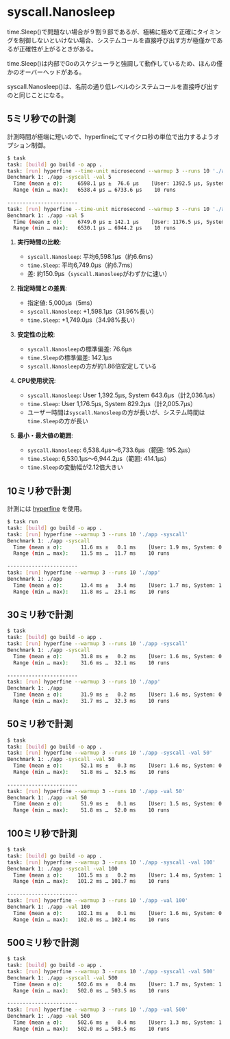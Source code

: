 # syscall.Nanosleep

time.Sleep()で問題ない場合が９割９部であるが、極稀に極めて正確にタイミングを制御しないといけない場合、システムコールを直接呼び出す方が極僅かであるが正確性が上がるときがある。

time.Sleep()は内部でGoのスケジューラと強調して動作しているため、ほんの僅かのオーバーヘッドがある。

syscall.Nanosleep()は、名前の通り低レベルのシステムコールを直接呼び出すのと同じことになる。

## 5ミリ秒での計測

計測時間が極端に短いので、hyperfineにてマイクロ秒の単位で出力するようオプション制御。

```sh
$ task
task: [build] go build -o app .
task: [run] hyperfine --time-unit microsecond --warmup 3 --runs 10 './app -syscall -val 5'
Benchmark 1: ./app -syscall -val 5
  Time (mean ± σ):     6598.1 µs ±  76.6 µs    [User: 1392.5 µs, System: 643.6 µs]
  Range (min … max):   6538.4 µs … 6733.6 µs    10 runs
 
-----------------------
task: [run] hyperfine --time-unit microsecond --warmup 3 --runs 10 './app -val 5'
Benchmark 1: ./app -val 5
  Time (mean ± σ):     6749.0 µs ± 142.1 µs    [User: 1176.5 µs, System: 829.2 µs]
  Range (min … max):   6530.1 µs … 6944.2 µs    10 runs
```

1. **実行時間の比較**:
   - `syscall.Nanosleep`: 平均6,598.1µs（約6.6ms）
   - `time.Sleep`: 平均6,749.0µs（約6.7ms）
   - 差: 約150.9µs（`syscall.Nanosleep`がわずかに速い）

2. **指定時間との差異**:
   - 指定値: 5,000µs（5ms）
   - `syscall.Nanosleep`: +1,598.1µs（31.96%長い）
   - `time.Sleep`: +1,749.0µs（34.98%長い）

3. **安定性の比較**:
   - `syscall.Nanosleep`の標準偏差: 76.6µs
   - `time.Sleep`の標準偏差: 142.1µs
   - `syscall.Nanosleep`の方が約1.86倍安定している

4. **CPU使用状況**:
   - `syscall.Nanosleep`: User 1,392.5µs, System 643.6µs（計2,036.1µs）
   - `time.Sleep`: User 1,176.5µs, System 829.2µs（計2,005.7µs）
   - ユーザー時間は`syscall.Nanosleep`の方が長いが、システム時間は`time.Sleep`の方が長い

5. **最小・最大値の範囲**:
   - `syscall.Nanosleep`: 6,538.4µs～6,733.6µs（範囲: 195.2µs）
   - `time.Sleep`: 6,530.1µs～6,944.2µs（範囲: 414.1µs）
   - `time.Sleep`の変動幅が2.12倍大きい


## 10ミリ秒で計測

計測には [hyperfine](https://github.com/sharkdp/hyperfine) を使用。

```sh
$ task run
task: [build] go build -o app .
task: [run] hyperfine --warmup 3 --runs 10 './app -syscall'
Benchmark 1: ./app -syscall
  Time (mean ± σ):      11.6 ms ±   0.1 ms    [User: 1.9 ms, System: 0.4 ms]
  Range (min … max):    11.5 ms …  11.7 ms    10 runs
 
-----------------------
task: [run] hyperfine --warmup 3 --runs 10 './app'
Benchmark 1: ./app
  Time (mean ± σ):      13.4 ms ±   3.4 ms    [User: 1.7 ms, System: 1.1 ms]
  Range (min … max):    11.8 ms …  23.1 ms    10 runs
```

## 30ミリ秒で計測

```sh
$ task
task: [build] go build -o app .
task: [run] hyperfine --warmup 3 --runs 10 './app -syscall'
Benchmark 1: ./app -syscall
  Time (mean ± σ):      31.8 ms ±   0.2 ms    [User: 1.6 ms, System: 0.6 ms]
  Range (min … max):    31.6 ms …  32.1 ms    10 runs
 
-----------------------
task: [run] hyperfine --warmup 3 --runs 10 './app'
Benchmark 1: ./app
  Time (mean ± σ):      31.9 ms ±   0.2 ms    [User: 1.6 ms, System: 0.7 ms]
  Range (min … max):    31.7 ms …  32.3 ms    10 runs
```


## 50ミリ秒で計測

```sh
$ task
task: [build] go build -o app .
task: [run] hyperfine --warmup 3 --runs 10 './app -syscall -val 50'
Benchmark 1: ./app -syscall -val 50
  Time (mean ± σ):      52.1 ms ±   0.3 ms    [User: 1.6 ms, System: 0.9 ms]
  Range (min … max):    51.8 ms …  52.5 ms    10 runs
 
-----------------------
task: [run] hyperfine --warmup 3 --runs 10 './app -val 50'
Benchmark 1: ./app -val 50
  Time (mean ± σ):      51.9 ms ±   0.1 ms    [User: 1.5 ms, System: 0.8 ms]
  Range (min … max):    51.8 ms …  52.0 ms    10 runs
```

## 100ミリ秒で計測

```sh
$ task
task: [build] go build -o app .
task: [run] hyperfine --warmup 3 --runs 10 './app -syscall -val 100'
Benchmark 1: ./app -syscall -val 100
  Time (mean ± σ):     101.5 ms ±   0.2 ms    [User: 1.4 ms, System: 1.2 ms]
  Range (min … max):   101.2 ms … 101.7 ms    10 runs
 
-----------------------
task: [run] hyperfine --warmup 3 --runs 10 './app -val 100'
Benchmark 1: ./app -val 100
  Time (mean ± σ):     102.1 ms ±   0.1 ms    [User: 1.6 ms, System: 0.9 ms]
  Range (min … max):   102.0 ms … 102.4 ms    10 runs
```

## 500ミリ秒で計測

```sh
$ task
task: [build] go build -o app .
task: [run] hyperfine --warmup 3 --runs 10 './app -syscall -val 500'
Benchmark 1: ./app -syscall -val 500
  Time (mean ± σ):     502.6 ms ±   0.4 ms    [User: 1.7 ms, System: 1.3 ms]
  Range (min … max):   502.0 ms … 503.5 ms    10 runs
 
-----------------------
task: [run] hyperfine --warmup 3 --runs 10 './app -val 500'
Benchmark 1: ./app -val 500
  Time (mean ± σ):     502.6 ms ±   0.4 ms    [User: 1.3 ms, System: 1.3 ms]
  Range (min … max):   502.0 ms … 503.5 ms    10 runs
```
